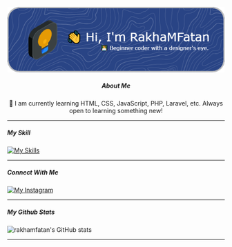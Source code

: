 <div align="center">

![rakhamfatan](/img/github-header-image.png)

##### About Me
🧠 I am currently learning HTML, CSS, JavaScript, PHP, Laravel, etc. 
Always open to learning something new!

</div>

<hr>

<!--
**RakhaMFatan/rakhamfatan** is a ✨ _special_ ✨ repository because its `README.md` (this file) appears on your GitHub profile.

Here are some ideas to get you started:

- 🔭 I’m currently working on ...
- 🌱 I’m currently learning ...
- 👯 I’m looking to collaborate on ...
- 🤔 I’m looking for help with ...
- 💬 Ask me about ...
- 📫 How to reach me: ...
- 😄 Pronouns: ...
- ⚡ Fun fact: ...
-->

##### My Skill

<p>
<a href="https://skillicons.dev">
    <img src="https://skillicons.dev/icons?i=html,css,js,figma,php,vscode,laravel,mysql&theme=dark" alt="My Skills" />
</a>
</p>

<hr>

##### Connect With Me

[![My Instagram](https://skillicons.dev/icons?i=instagram)](https://www.instagram.com/rkhamf_/)

<hr>

##### My Github Stats


![rakhamfatan's GitHub stats](https://github-readme-stats.vercel.app/api?username=rakhamfatan)


<hr>